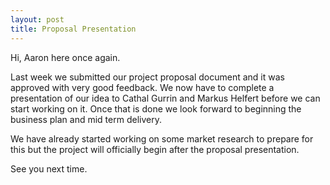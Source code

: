 ```yaml
---
layout: post
title: Proposal Presentation
---
```

Hi, Aaron here once again.

Last week we submitted our project proposal document and it was approved with very good feedback.
We now have to complete a presentation of our idea to Cathal Gurrin and Markus Helfert before we can
start working on it. Once that is done we look forward to beginning the business plan and mid term delivery.

We have already started working on some market research to prepare for this but the project will officially begin after the proposal presentation.

See you next time.
